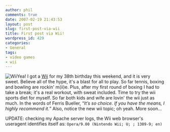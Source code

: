 ```yaml
---
author: phil
comments: true
date: 2007-02-19 21:43:53
layout: post
slug: first-post-via-wii
title: First post via Wii!
wordpress_id: 429
categories:
- General
tags:
- video games
- wii
---
```


![Wii](http://fak3r.com/wp-content/uploads/2007/02/wii.jpg)Yea! I got a [Wii](http://wii.com/) for my 38th birthday this weekend, and it is very sweet.  Believe all of the hype, it's a blast for all to play.  So far tennis, boxing and bowling are rockin' m(ii)e.  Plus, after my first round of boxing I had to take a break; it's a real workout, with sweat included.  Time to try the wii sports diet for myself.  So far both kids and wife are lovin' the wii just as much.  In the words of Ferris Bueller, “_It’s so choice. If you have the means, I highly recommend it._”  Also, notice the new wii topic; oh yeah.  More soon...

UPDATE: checking my Apache server logs, the Wii web browser's useragent identifies itself as: `Opera/9.00 (Nintendo Wii; U; ; 1309-9; en)`
